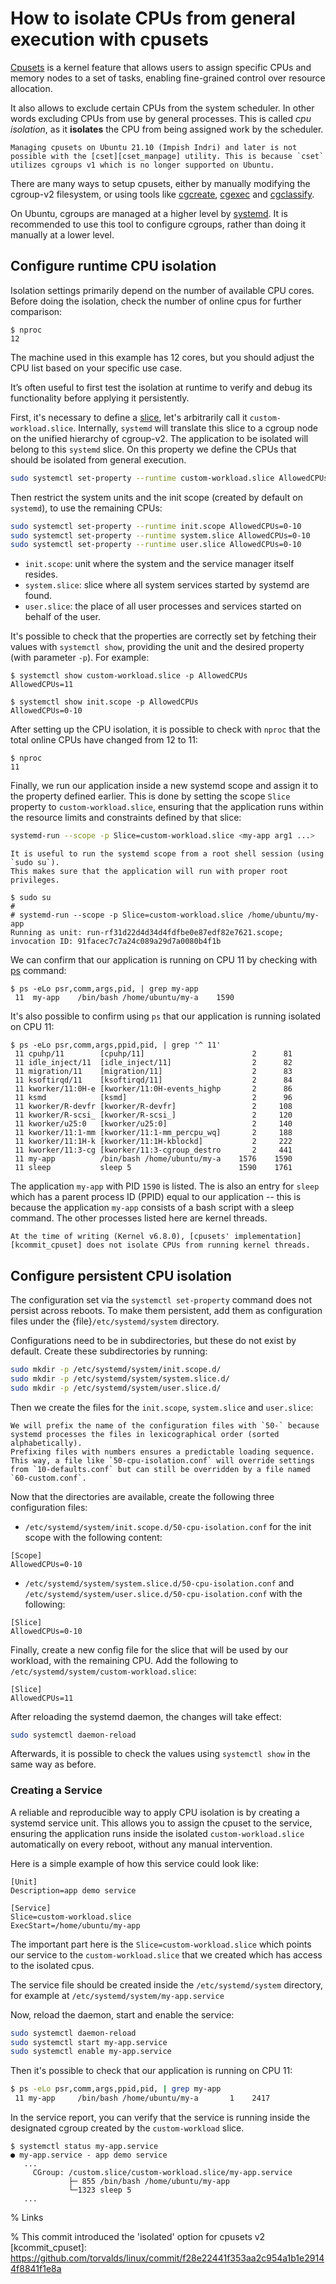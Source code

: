 # How to isolate CPUs from general execution with cpusets

[Cpusets][kdocs_cpusets_v2] is a kernel feature that allows users to assign specific CPUs and memory nodes to a set of tasks, enabling fine-grained control over resource allocation.

It also allows to exclude certain CPUs from the system scheduler.
In other words excluding CPUs from use by general processes.
This is called *cpu isolation*, as it **isolates** the CPU from being assigned work by the scheduler.

```{warning}
Managing cpusets on Ubuntu 21.10 (Impish Indri) and later is not possible with the [cset][cset_manpage] utility. This is because `cset` utilizes cgroups v1 which is no longer supported on Ubuntu.
```

There are many ways to setup cpusets, either by manually modifying the cgroup-v2 filesystem, or using tools like [cgcreate][manpage_cgcreate], [cgexec][manpage_cgexec] and [cgclassify][manpage_cgclassify].

On Ubuntu, cgroups are managed at a higher level by [systemd][systemd.io]. It is recommended to use this tool to configure cgroups, rather than doing it manually at a lower level.

## Configure runtime CPU isolation

Isolation settings primarily depend on the number of available CPU cores.
Before doing the isolation, check the number of online cpus for further comparison:
```console
$ nproc
12
```
The machine used in this example has 12 cores, but you should adjust the CPU list based on your specific use case.

It’s often useful to first test the isolation at runtime to verify and debug its functionality before applying it persistently.

First, it's necessary to define a [slice][systemd_slice], let's arbitrarily call it `custom-workload.slice`.
Internally, `systemd` will translate this slice to a cgroup node on the unified hierarchy of cgroup-v2.
The application to be isolated will belong to this `systemd` slice.
On this property we define the CPUs that should be isolated from general execution.
```bash
sudo systemctl set-property --runtime custom-workload.slice AllowedCPUs=11
```

Then restrict the system units and the init scope (created by default on `systemd`), to use the remaining CPUs:
```bash
sudo systemctl set-property --runtime init.scope AllowedCPUs=0-10
sudo systemctl set-property --runtime system.slice AllowedCPUs=0-10
sudo systemctl set-property --runtime user.slice AllowedCPUs=0-10
```

- `init.scope`: unit where the system and the service manager itself resides.
- `system.slice`: slice where all system services started by systemd are found.
- `user.slice`: the place of all user processes and services started on behalf of the user.

It's possible to check that the properties are correctly set by fetching their values with `systemctl show`, providing the unit and the desired property (with parameter `-p`). For example:

```console
$ systemctl show custom-workload.slice -p AllowedCPUs
AllowedCPUs=11

$ systemctl show init.scope -p AllowedCPUs
AllowedCPUs=0-10
```

After setting up the CPU isolation, it is possible to check with `nproc` that the total online CPUs have changed from 12 to 11:

```console
$ nproc
11
```

Finally, we run our application inside a new systemd scope and assign it to the property defined earlier.
This is done by setting the scope `Slice` property to `custom-workload.slice`, ensuring that the application runs within the resource limits and constraints defined by that slice:

```bash
systemd-run --scope -p Slice=custom-workload.slice <my-app arg1 ...>
```

```{tip}
It is useful to run the systemd scope from a root shell session (using `sudo su`).
This makes sure that the application will run with proper root privileges.
```

```console
$ sudo su
#
# systemd-run --scope -p Slice=custom-workload.slice /home/ubuntu/my-app
Running as unit: run-rf31d22d4d34d4fdfbe0e87edf82e7621.scope; invocation ID: 91facec7c7a24c089a29d7a0080b4f1b
```

We can confirm that our application is running on CPU 11 by checking with [ps][ps_manpage] command:

```console
$ ps -eLo psr,comm,args,pid, | grep my-app
 11  my-app    /bin/bash /home/ubuntu/my-a    1590
```

It's also possible to confirm using `ps` that our application is running isolated on CPU 11:

```console
$ ps -eLo psr,comm,args,ppid,pid, | grep '^ 11'
 11 cpuhp/11        [cpuhp/11]                        2      81
 11 idle_inject/11  [idle_inject/11]                  2      82
 11 migration/11    [migration/11]                    2      83
 11 ksoftirqd/11    [ksoftirqd/11]                    2      84
 11 kworker/11:0H-e [kworker/11:0H-events_highp       2      86
 11 ksmd            [ksmd]                            2      96
 11 kworker/R-devfr [kworker/R-devfr]                 2     108
 11 kworker/R-scsi_ [kworker/R-scsi_]                 2     120
 11 kworker/u25:0   [kworker/u25:0]                   2     140
 11 kworker/11:1-mm [kworker/11:1-mm_percpu_wq]       2     188
 11 kworker/11:1H-k [kworker/11:1H-kblockd]           2     222
 11 kworker/11:3-cg [kworker/11:3-cgroup_destro       2     441
 11 my-app          /bin/bash /home/ubuntu/my-a    1576    1590
 11 sleep           sleep 5                        1590    1761
```

The application `my-app` with PID `1590` is listed.
The is also an entry for `sleep` which has a parent process ID (PPID) equal to our application -- this is because the application `my-app` consists of a bash script with a sleep command.
The other processes listed here are kernel threads.

```{note}
At the time of writing (Kernel v6.8.0), [cpusets' implementation][kcommit_cpuset] does not isolate CPUs from running kernel threads.
```

## Configure persistent CPU isolation

The configuration set via the `systemctl set-property` command does not persist across reboots.
To make them persistent, add them as configuration files under the {file}`/etc/systemd/system` directory.

Configurations need to be in subdirectories, but these do not exist by default.
Create these subdirectories by running:

```bash
sudo mkdir -p /etc/systemd/system/init.scope.d/
sudo mkdir -p /etc/systemd/system/system.slice.d/
sudo mkdir -p /etc/systemd/system/user.slice.d/
```
Then we create the files for the `init.scope`, `system.slice` and `user.slice`:

```{note}
We will prefix the name of the configuration files with `50-` because systemd processes the files in lexicographical order (sorted alphabetically).
Prefixing files with numbers ensures a predictable loading sequence.
This way, a file like `50-cpu-isolation.conf` will override settings from `10-defaults.conf` but can still be overridden by a file named `60-custom.conf`.
```

Now that the directories are available, create the following three configuration files:
- `/etc/systemd/system/init.scope.d/50-cpu-isolation.conf` for the init scope with the following content:
```
[Scope]
AllowedCPUs=0-10
```

- `/etc/systemd/system/system.slice.d/50-cpu-isolation.conf` and `/etc/systemd/system/user.slice.d/50-cpu-isolation.conf` with the following:
```
[Slice]
AllowedCPUs=0-10
```

Finally, create a new config file for the slice that will be used by our workload, with the remaining CPU. Add the following to `/etc/systemd/system/custom-workload.slice`:

```
[Slice]
AllowedCPUs=11
```

After reloading the systemd daemon, the changes will take effect:
```bash
sudo systemctl daemon-reload
```

Afterwards, it is possible to check the values using `systemctl show` in the same way as before.

### Creating a Service

A reliable and reproducible way to apply CPU isolation is by creating a systemd service unit.
This allows you to assign the cpuset to the service, ensuring the application runs inside the isolated `custom-workload.slice` automatically on every reboot, without any manual intervention.

Here is a simple example of how this service could look like:
```
[Unit]
Description=app demo service

[Service]
Slice=custom-workload.slice
ExecStart=/home/ubuntu/my-app

```
The important part here is the `Slice=custom-workload.slice` which points our service to the `custom-workload.slice` that we created which has access to the isolated cpus.

The service file should be created inside the `/etc/systemd/system` directory, for example at `/etc/systemd/system/my-app.service`

Now, reload the daemon, start and enable the service:

```bash
sudo systemctl daemon-reload
sudo systemctl start my-app.service
sudo systemctl enable my-app.service
```

Then it's possible to check that our application is running on CPU 11:

```bash
$ ps -eLo psr,comm,args,ppid,pid, | grep my-app
 11 my-app     /bin/bash /home/ubuntu/my-a       1    2417
```

In the service report, you can verify that the service is running inside the designated cgroup created by the `custom-workload` slice.

```console
$ systemctl status my-app.service
● my-app.service - app demo service
   ...
     CGroup: /custom.slice/custom-workload.slice/my-app.service
             ├─ 855 /bin/bash /home/ubuntu/my-app
             └─1323 sleep 5
   ...
```

% Links

[ps_manpage]: https://manpages.ubuntu.com/manpages/noble/man1/ps.1.html

[systemd.io]: https://systemd.io/

[lfdocs_cset]: https://wiki.linuxfoundation.org/realtime/documentation/howto/tools/cpu-partitioning/cset

[cset_src]: https://github.com/SUSE/cpuset

[cset_manpage]: https://manpages.ubuntu.com/manpages/noble/man1/cset.1.html

[kdocs_cpusets_v1]: https://docs.kernel.org/admin-guide/cgroup-v1/cpusets.html

[kdocs_cpusets_v2]: https://docs.kernel.org/admin-guide/cgroup-v2.html#cpuset

[manpage_cpuset]: https://man7.org/linux/man-pages/man7/cpuset.7.html

[manpage_cgcreate]: https://manpages.ubuntu.com/manpages/noble/man1/cgcreate.1.html

[manpage_cgexec]: https://manpages.ubuntu.com/manpages/noble/man1/cgexec.1.html

[manpage_cgclassify]: https://manpages.ubuntu.com/manpages/noble/man1/cgclassify.1.html

[archwiki_cgroups]: https://wiki.archlinux.org/title/Cgroups

% This commit introduced the 'isolated' option for cpusets v2
[kcommit_cpuset]: https://github.com/torvalds/linux/commit/f28e22441f353aa2c954a1b1e29144f8841f1e8a

[systemd.special]: https://manpages.ubuntu.com/manpages/noble/man7/systemd.special.7.html

[systemd_slice]: https://www.freedesktop.org/software/systemd/man/latest/systemd.slice.html